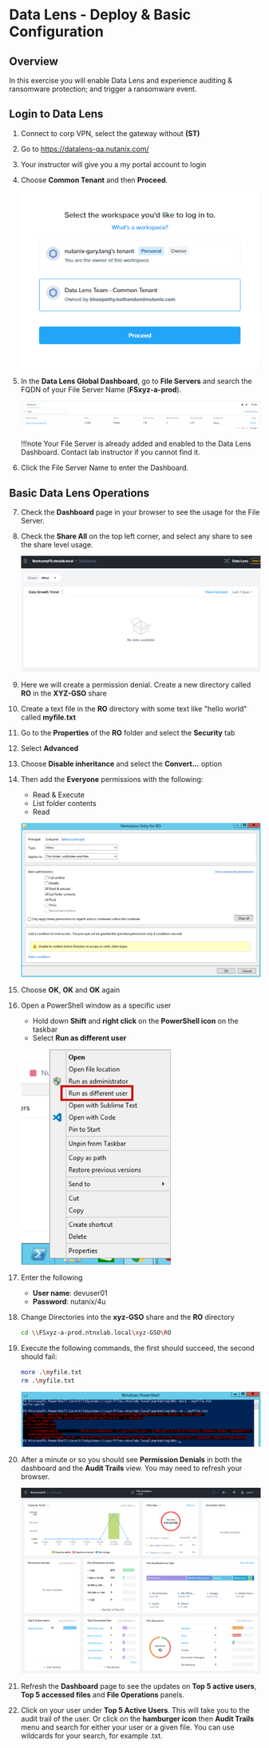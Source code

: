 # Data Lens - Deploy & Basic Configuration
## Overview

In this exercise you will enable Data Lens and experience auditing & ransomware protection; and trigger a ransomware event.

## Login to Data Lens

1. Connect to corp VPN, select the gateway without **(ST)**
   
2. Go to https://datalens-qa.nutanix.com/ 
   
3. Your instructor will give you a my portal account to login
   
4. Choose **Common Tenant** and then **Proceed**.
   
    ![](images/dl1.png)

5. In the **Data Lens Global Dashboard**, go to **File Servers** and search the FQDN of your File Server Name (**FSxyz-a-prod**).
   
    ![](images/dl2.png)

    !!!note 
           Your File Server is already added and enabled to the Data Lens Dashboard. Contact lab instructor if you cannot find it.


6. Click the File Server Name to enter the Dashboard.

## Basic Data Lens Operations

7. Check the **Dashboard** page in your browser to see the usage for the File Server. 
   
8. Check the **Share All** on the top left corner, and select any share to see the share level usage.
    
    ![](images/dl3.png)

9. Here we will create a permission denial. Create a new directory called **RO** in the **XYZ-GSO** share

10. Create a text file in the **RO** directory with some text like "hello world" called **myfile.txt**

11. Go to the **Properties** of the **RO** folder and select the **Security** tab

12. Select **Advanced**

13. Choose **Disable inheritance** and select the **Convert...** option

14. Then add the **Everyone** permissions with the following:

     -   Read & Execute
     -   List folder contents
     -   Read
   
     ![](images/43.png)

1. Choose **OK**, **OK** and **OK** again

2. Open a PowerShell window as a specific user

    -   Hold down **Shift** and **right click** on the **PowerShell
        icon** on the taskbar
    -   Select **Run as different user**

    ![](images/44.png)

3. Enter the following

    -   **User name**: devuser01
    -   **Password**: nutanix/4u

4. Change Directories into the **xyz-GSO** share and the **RO** directory

    ``` bash
    cd \\FSxyz-a-prod.ntnxlab.local\xyz-GSO\RO
    ```

5. Execute the following commands, the first should succeed, the second should fail:

    ``` bash
    more .\myfile.txt
    rm .\myfile.txt
    ```

    ![](images/45.png)

6. After a minute or so you should see **Permission Denials** in both the dashboard and the **Audit Trails** view. You may need to refresh your browser.

    ![](images/46.png)


21. Refresh the **Dashboard** page to see the updates on **Top 5 active users**, **Top 5 accessed files** and **File Operations** panels.

22. Click on your user under **Top 5 Active Users**. This will take you to the audit trail of the user. Or click on the **hamburger icon** then **Audit Trails** menu and search for either your user or a given file. You can use wildcards for your search, for example .txt. 

